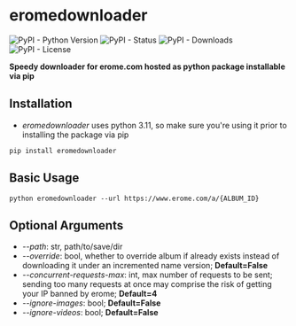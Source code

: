 # eromedownloader

![PyPI - Python Version](https://img.shields.io/pypi/pyversions/eromedownloader)
![PyPI - Status](https://img.shields.io/pypi/status/eromedownloader)
![PyPI - Downloads](https://img.shields.io/pypi/dm/eromedownloader)
![PyPI - License](https://img.shields.io/pypi/l/eromedownloader)

__Speedy downloader for erome.com hosted as python package installable via pip__

## Installation

- *eromedownloader* uses python 3.11, so make sure you're using it prior to installing the package via pip

```shell
pip install eromedownloader
```

## Basic Usage

```shell
python eromedownloader --url https://www.erome.com/a/{ALBUM_ID}  
```

## Optional Arguments

- *--path*: str, path/to/save/dir
- *--override*: bool, whether to override album if already exists instead of downloading it under an incremented name version; __Default=False__
- *--concurrent-requests-max*: int, max number of requests to be sent; sending too many requests at once may comprise the risk of getting your IP banned by erome; __Default=4__
- *--ignore-images*: bool; __Default=False__
- *--ignore-videos*: bool; __Default=False__
